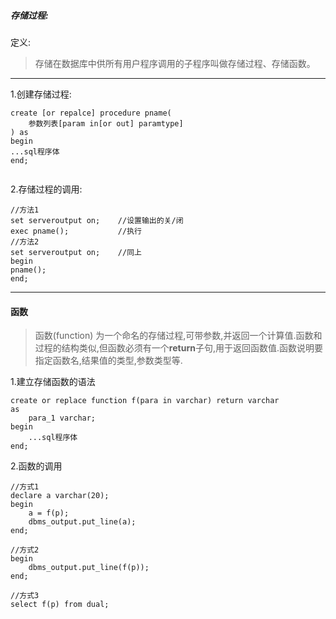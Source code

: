##### 存储过程:
定义:<br>
   >存储在数据库中供所有用户程序调用的子程序叫做存储过程、存储函数。
---
1.创建存储过程:
```
create [or repalce] procedure pname(
    参数列表[param in[or out] paramtype]
) as
begin
...sql程序体
end;


```
2.存储过程的调用:
```
//方法1
set serveroutput on;    //设置输出的关/闭
exec pname();           //执行
//方法2
set serveroutput on;    //同上
begin
pname();
end;
```
---
#### 函数
> 函数(function) 为一个命名的存储过程,可带参数,并返回一个计算值.函数和过程的结构类似,但函数必须有一个**return**子句,用于返回函数值.函数说明要指定函数名,结果值的类型,参数类型等.<br>

1.建立存储函数的语法

```
create or replace function f(para in varchar) return varchar
as
    para_1 varchar;
begin 
    ...sql程序体
end;
```
2.函数的调用
```
//方式1
declare a varchar(20);
begin 
    a = f(p);
    dbms_output.put_line(a);
end;

//方式2
begin 
    dbms_output.put_line(f(p));
end;

//方式3
select f(p) from dual;
```



